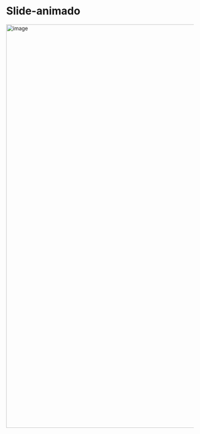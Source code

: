 # Slide-animado
<img width="1920" height="1080" alt="image" src="https://github.com/user-attachments/assets/e493cc18-c89d-4e11-a7f0-5530b9bee0e5" />
